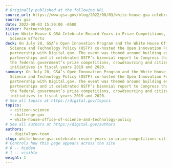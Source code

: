 ```yaml
---
# Originally published at the following URL
source_url: https://www.gsa.gov/blog/2022/08/03/white-house-gsa-celebrate-record-years-in-prize-competitions-citizen-science-efforts
source: gsa
date: 2022-08-03 15:20:00 -0500
kicker: Partnerships
title: White House & GSA Celebrate Record Years in Prize Competitions, Citizen
  Science Efforts
deck: On July 20, GSA’s Open Innovation Program and the White House Office of
  Science and Technology Policy (OSTP) co-hosted the Open Innovation Forum in
  partnership with Digital.gov. The event was themed around building equitable
  partnerships and it celebrated OSTP’s biennial report to Congress that covers
  the federal government’s prize competitions, crowdsourcing and citizen science
  initiatives in fiscal years 2019 and 2020.
summary: On July 20, GSA’s Open Innovation Program and the White House Office of
  Science and Technology Policy (OSTP) co-hosted the Open Innovation Forum in
  partnership with Digital.gov. The event was themed around building equitable
  partnerships and it celebrated OSTP’s biennial report to Congress that covers
  the federal government’s prize competitions, crowdsourcing and citizen science
  initiatives in fiscal years 2019 and 2020.
# See all topics at https://digital.gov/topics
topics:
  - citizen-science
  - challenge-gov
  - white-house-office-of-science-and-technology-policy
# See all authors at https://digital.gov/authors
authors:
  - digitalgov-team
slug: white-house-gsa-celebrate-record-years-in-prize-competitions-citizen-science-efforts
# Controls how this page appears across the site
# 0 -- hidden
# 1 -- visible
weight: 1
---
```

